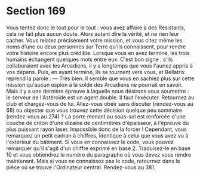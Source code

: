 # Section 169

Vous tentez donc le tout pour le tout : vous avez affaire à des
Résistants, cela ne fait plus aucun doute. Alors autant dire la
vérité, et ne rien leur cacher. Vous relatez précisément votre
mission, et vous citez même les noms d'une ou deux personnes
sur Terre qu'ils connaissent, pour rendre votre histoire encore
plus crédible. Lorsque vous en avez terminé, les trois humains
échangent quelques mots entre eux. C'est bon signe : s'ils
collaboraient avec les Arcadiens, il y a longtemps que vous
l'auriez appris à vos dépens. Puis, en ayant terminé, ils se
tournent vers vous, et Bellatrix reprend la parole : — Très bien. Il
semble que vous en sachiez plus sur cette mission qu'aucun
espion à la solde des Arcadiens ne pourrait en savoir. Mais il y a
une dernière épreuve à laquelle nous désirons vous soumettre : le
serveur de l'Astéroïde est un agent double. Il faut l'exécuter.
Retournez au club et chargez-vous de lui. Allez-vous obéir sans
discuter (rendez-vous au 68) ou objecter que vous trouvez cette
décision quelque peu sommaire (rendez-vous au 274) ?
La porte menant au sous-sol est renforcée d'une couche de criton
d'une dizaine de centimètres d'épaisseur, à l'épreuve du plus
puissant rayon laser. Impossible donc de la forcer ! Cependant,
vous remarquez un petit cadran à chiffres, identique à celui que
vous avez vu à l'extérieur du bâtiment. Si vous en connaissez le
code, vous pouvez remarquer qu'il s'agit d'un chiffre exprimé en
base 2. Traduisez-le en base 10 et vous obtiendrez le numéro du
paragraphe où vous devez vous rendre maintenant. Mais si vous
ne connaissez pas le code, retournez dans la pièce où se trouve
l'Ordinateur central. Rendez-vous au 381.